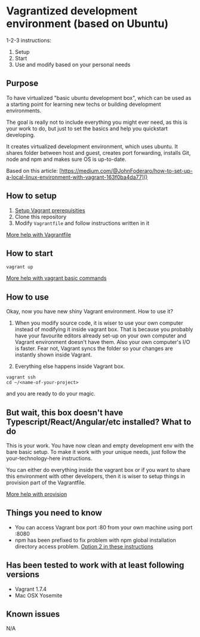 # Vagrantized development environment (based on Ubuntu)

1-2-3 instructions:

1) Setup
2) Start
3) Use and modify based on your personal needs

## Purpose

To have virtualized "basic ubuntu development box", which can be used as a starting point for learning new techs or building development environments.

The goal is really not to include everything you might ever need, as this is your work to do, but just to set the basics and help you quickstart developing.

It creates virtualized development environment, which uses ubuntu. It shares folder between host and guest, creates port forwarding, installs Git, node and npm and makes sure OS is up-to-date.

Based on this article: [https://medium.com/@JohnFoderaro/how-to-set-up-a-local-linux-environment-with-vagrant-163f0ba4da77]()

## How to setup

1) [Setup Vagrant prerequisities](https://www.vagrantup.com/docs/installation/)
2) Clone this repository
3) Modify `Vagrantfile` and follow instructions written in it

[More help with Vagrantfile](https://www.vagrantup.com/docs/vagrantfile/)

## How to start

`vagrant up`

[More help with vagrant basic commands](https://www.vagrantup.com/docs/cli/)

## How to use

Okay, now you have new shiny Vagrant environment. How to use it?

1) When you modify source code, it is wiser to use your own computer instead of modifying it inside vagrant box. That is because you probably have your favourite editors already set-up on your own computer and Vagrant environment doesn't have them. Also your own computer's I/O is faster. Fear not, Vagrant syncs the folder so your changes are instantly shown inside Vagrant.

2) Everything else happens inside Vagrant box.

```
vagrant ssh
cd ~/<name-of-your-project>
```
and you are ready to do your magic.

## But wait, this box doesn't have Typescript/React/Angular/etc installed? What to do

This is your work. You have now clean and empty development env with the bare basic setup. To make it work with your unique needs, just follow the your-technology-here instructions.

You can either do everything inside the vagrant box or if you want to share this environment with other developers, then it is wiser to setup things in provision part of the Vagrantfile.

[More help with provision](https://www.vagrantup.com/docs/cli/provision.html)

## Things you need to know

- You can access Vagrant box port :80 from your own machine using port :8080
- npm has been prefixed to fix problem with npm global installation directory access problem. [Option 2 in these instructions](https://docs.npmjs.com/getting-started/fixing-npm-permissions)

## Has been tested to work with at least following versions

- Vagrant 1.7.4
- Mac OSX Yosemite

## Known issues

N/A
